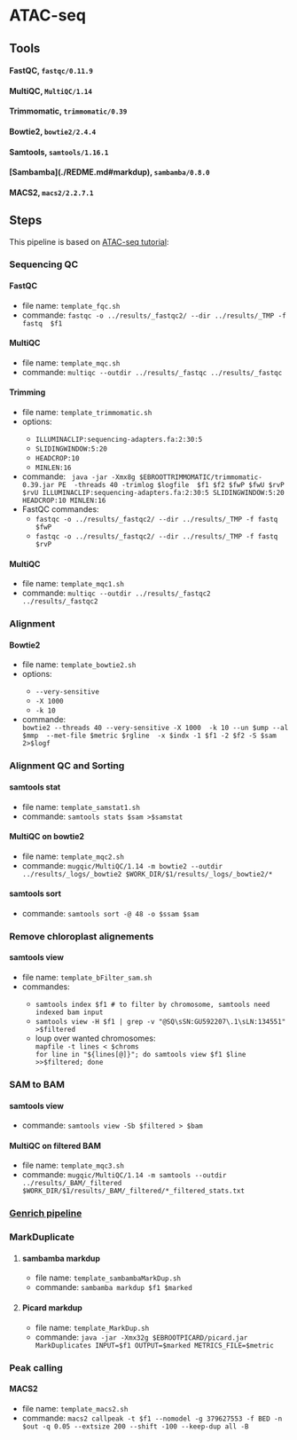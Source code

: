 # ATAC-seq
<h2 id="tools">Tools</h2>
  <h4 id="fastqc">FastQC, <code>fastqc/0.11.9</code></h4>
  <h4 id="multiqc">MultiQC, <code>MultiQC/1.14</code></h4>
  <h4 id="trimmomatic">Trimmomatic, <code>trimmomatic/0.39</code></h4>
  <h4 id="aligner">Bowtie2, <code>bowtie2/2.4.4</code></h4>
  <h4 id="samtools">Samtools, <code>samtools/1.16.1</code></h4>
  <h4 id="sambamba">[Sambamba](./REDME.md#markdup), <code>sambamba/0.8.0</code></h4>
  <h4 id="macs2">MACS2, <code>macs2/2.2.7.1</code></h4>
  
<h2 id="steps">Steps</h2>
<p id="note">
This pipeline is based on <a href="https://github.com/harvardinformatics/ATAC-seq#peak">ATAC-seq tutorial</a>:
</p>
<h3 id="qcseq">Sequencing QC</h3>
  <h4 id="fastqc">FastQC</h4>
  <ul>
  <li>file name: <code>template_fqc.sh</code></li>
  <li>commande: <code>fastqc -o ../results/_fastqc2/ --dir ../results/_TMP -f fastq  $f1</code></li>
  </ul>
  <h4 id="multiqc">MultiQC</h4>
  <ul>
  <li>file name: <code>template_mqc.sh</code></li>
  <li>commande: <code>multiqc --outdir ../results/_fastqc ../results/_fastqc </code></li>
  </ul>
  <h4 id="trim">Trimming</h4>
  <ul>
      <li>file name: <code>template_trimmomatic.sh</code></li>
      <li>options: </li>
      <ul>
          <li> <code>ILLUMINACLIP:sequencing-adapters.fa:2:30:5</code></li>
          <li> <code>SLIDINGWINDOW:5:20</code></li>
          <li> <code>HEADCROP:10</code></li>
          <li> <code>MINLEN:16</code></li>
        </ul>
      <li>commande: <code> java -jar -Xmx8g $EBROOTTRIMMOMATIC/trimmomatic-0.39.jar PE  -threads 40 -trimlog $logfile  $f1 $f2 $fwP $fwU $rvP $rvU ILLUMINACLIP:sequencing-adapters.fa:2:30:5 SLIDINGWINDOW:5:20 HEADCROP:10 MINLEN:16 </code></li>
      <li>FastQC commandes: 
        <ul>
          <li><code>fastqc -o ../results/_fastqc2/ --dir ../results/_TMP -f fastq  $fwP</code></li>
          <li><code>fastqc -o ../results/_fastqc2/ --dir ../results/_TMP -f fastq  $rvP </code></li>
        </ul>
  </ul>
  
  <h4 id="multiqc">MultiQC</h4>
  <ul>
  <li>file name: <code>template_mqc1.sh</code></li>
  <li>commande: <code>multiqc --outdir ../results/_fastqc2 ../results/_fastqc2 </code></li>
  </ul>

<h3 id="alignment">Alignment</h3>
  <h4 id="align">Bowtie2</h4>
      <ul>
        <li>file name: <code>template_bowtie2.sh</code></li>
        <li>options:</li>
        <ul>
          <li><code>--very-sensitive</code></li>
          <li><code>-X 1000</code></li>
          <li><code>-k 10</code></li>
        </ul>  
        <li>commande:</li><code>bowtie2 --threads 40 --very-sensitive -X 1000  -k 10 --un $ump --al $mmp  --met-file $metric $rgline  -x $indx -1 $f1 -2 $f2 -S $sam 2>$logf</code>
      </ul>     
<h3 id="alignsort">Alignment QC and Sorting</h3>
  <h4 id="filter">samtools stat</h4>
      <ul>
        <li>file name: <code>template_samstat1.sh</code></li>
        <li>commande: <code>samtools stats $sam >$samstat</code></li>  
      </ul>
  <h4 id="multiBowtie">MultiQC on bowtie2</h4>
      <ul>
        <li>file name: <code>template_mqc2.sh</code></li>
        <li>commande: <code>mugqic/MultiQC/1.14 -m bowtie2 --outdir ../results/_logs/_bowtie2 $WORK_DIR/$1/results/_logs/_bowtie2/*</code></li>  
      </ul>    
  <h4 id="filter">samtools sort</h4>
      <ul>
        <li>commande: <code>samtools sort -@ 48 -o $ssam $sam</code></li>
      </ul>
<h3 id="chrremove">Remove chloroplast alignements</h3>
  <h4 id="filter">samtools view</h4>
    <ul>
    <li>file name: <code>template_bFilter_sam.sh</code></li>
    <li>commandes:</li>
      <ul>
        <li><code>samtools index $f1 # to filter by chromosome, samtools need indexed bam input</code></li>   
        <li><code>samtools view -H $f1 | grep -v "@SQ\sSN:GU592207\.1\sLN:134551" >$filtered</code></li>   
        <li>loup over wanted chromosomes:</li>
          <code>mapfile -t lines < $chroms</code></br>
          <code>for line in "${lines[@]}"; do samtools view $f1 $line >>$filtered; done</code>
      </ul> 
  </ul>
<h3 id="sam2bam">SAM to BAM</h3> 
      <h4 id="sam2bam">samtools view</h4>
      <ul>
        <li>commande: <code>samtools view -Sb $filtered > $bam</code></li>
      </ul>
      <h4 id="multiBAM">MultiQC on filtered BAM</h4>
      <ul>
        <li>file name: <code>template_mqc3.sh</code></li>
        <li>commande: <code>mugqic/MultiQC/1.14 -m samtools --outdir ../results/_BAM/_filtered $WORK_DIR/$1/results/_BAM/_filtered/*_filtered_stats.txt</code></li>  
      </ul> 
<h3 id="genrich"><a href="https://github.com/golrokh51/ATAC-seq/blob/main/Genrich">Genrich pipeline</a></h3>
<h3 id="markdup">MarkDuplicate</h3>
  <ol>
    <li><h4 id="sambamb">sambamba markdup</h4></li>
      <ul>
        <li>file name: <code>template_sambambaMarkDup.sh</code></li>
        <li>commande: <code>sambamba markdup $f1 $marked</code></li>
      </ul>
    <li><h4 id="picard">Picard markdup</li>
      <ul>
        <li>file name: <code>template_MarkDup.sh</code></li>
        <li>commande: <code>java -jar -Xmx32g $EBROOTPICARD/picard.jar MarkDuplicates INPUT=$f1 OUTPUT=$marked METRICS_FILE=$metric</code></li>
      </ul>
   </ol>
 <h3 id="macs2">Peak calling</h3>
  <h4 id="sambamb">MACS2</h4>
  <ul>
        <li>file name: <code>template_macs2.sh</code></li>
        <li>commande: <code>macs2 callpeak -t $f1 --nomodel -g 379627553 -f BED -n $out -q 0.05 --extsize 200 --shift -100 --keep-dup all -B</code></li>
 </ul> 
